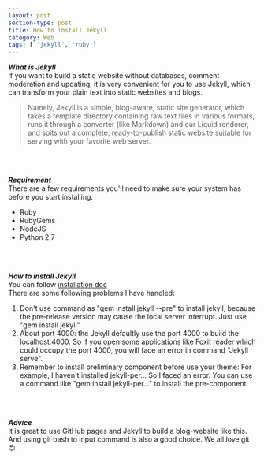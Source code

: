 ```yaml
---
layout: post
section-type: post
title: How to install Jekyll
category: Web
tags: [ 'jekyll', 'ruby']
---
```



***What is Jekyll***  
If you want to build a static website without databases, comment moderation and updating, it is very convenient for you to use Jekyll, which can transform your plain text into static websites and blogs.
  
> Namely, Jekyll is a simple, blog-aware, static site generator, which takes a template directory containing raw text files in various formats, runs it through a converter (like Markdown) and our Liquid renderer, and spits out a complete, ready-to-publish static website suitable for serving with your favorite web server. 
<br/>
<br/>

***Requirement***  
There are a few requirements you'll need to make sure your system has before you start installing.
- Ruby
- RubyGems
- NodeJS
- Python 2.7
<br/>
<br/>

  
***How to install Jekyll***  
You can follow [installation doc](https://jekyllrb.com/docs/installation/)  
There are some following problems I have handled:
1. Don't use command as "gem install jekyll --pre" to install jekyll, because the pre-release version may cause the local server interrupt. Just use "gem install jekyll"
2. About port 4000: the Jekyll defaultly use the port 4000 to build the localhost:4000. So if you open some applications like Foxit reader which could occupy the port 4000, you will face an error in command "Jekyll serve".
3. Remember to install preliminary component before use your theme: For example, I haven't installed jekyll-per... So I faced an error. You can use a command like "gem install jekyll-per..." to install the pre-component.
<br/>
<br/>

***Advice***  
It is great to use GitHub pages and Jekyll to build a blog-website like this. And using git bash to input command is also a good choice. We all love git :heart_eyes:
<br/>
<br/>

